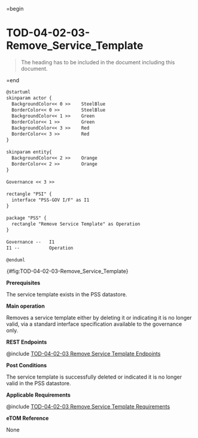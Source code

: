 =begin

# TOD-04-02-03-Remove_Service_Template

> The heading has to be included in the document including this document.

=end

```plantuml
@startuml
skinparam actor {
  BackgroundColor<< 0 >> 	SteelBlue
  BorderColor<< 0 >> 		SteelBlue
  BackgroundColor<< 1 >> 	Green
  BorderColor<< 1 >> 		Green
  BackgroundColor<< 3 >> 	Red
  BorderColor<< 3 >> 		Red
}

skinparam entity{
  BackgroundColor<< 2 >> 	Orange
  BorderColor<< 2 >> 		Orange
}

Governance << 3 >>

rectangle "PSI" {
  interface "PSS-GOV I/F" as I1
}

package "PSS" {
  rectangle "Remove Service Template" as Operation
}

Governance --   I1
I1 --           Operation

@enduml

```

![TOD-04-02-03: Remove Service Template](../../common/pixel.png){#fig:TOD-04-02-03-Remove_Service_Template}

**Prerequisites**

The service template exists in the PSS datastore.

**Main operation**

Removes a service template either by deleting it or indicating it is no longer valid, via a standard interface specification available to the governance only.

**REST Endpoints**

@include [TOD-04-02-03 Remove Service Template Endpoints](endpoints/TOD-04-02-03-Remove_Service_Template-endpoints.md)

**Post Conditions**

The service template is successfully deleted or indicated it is no longer valid in the PSS datastore.

**Applicable Requirements**

@include [TOD-04-02-03 Remove Service Template Requirements](requirements/TOD-04-02-03-Remove_Service_Template-requirements.md)

**eTOM Reference**

None
